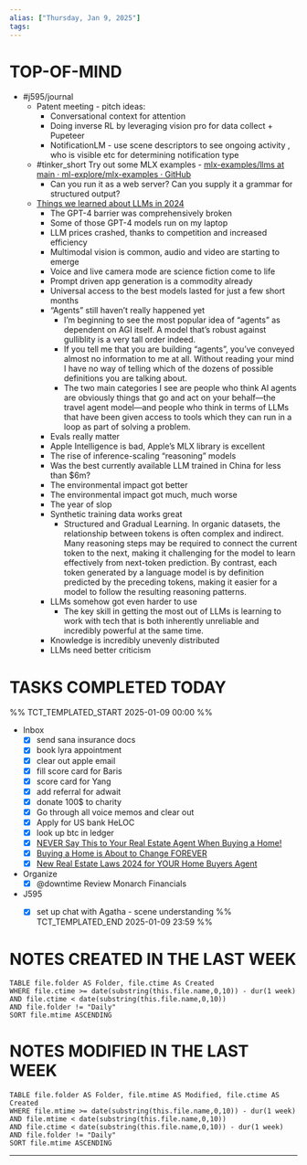 ```yaml
---
alias: ["Thursday, Jan 9, 2025"]
tags: 
---
```

# TOP-OF-MIND
- #j595/journal 
	- Patent meeting - pitch ideas:
		- Conversational context for attention
		- Doing inverse RL by leveraging vision pro for data collect + Pupeteer
		- NotificationLM - use scene descriptors to see ongoing activity , who is visible etc for determining notification type
	- #tinker_short Try out some MLX examples - [mlx-examples/llms at main · ml-explore/mlx-examples · GitHub](https://github.com/ml-explore/mlx-examples/tree/main/llms)
		- Can you run it as a web server? Can you supply it a grammar for structured output?
	- [Things we learned about LLMs in 2024](https://simonwillison.net/2024/Dec/31/llms-in-2024/?__readwiseLocation=)
		- The GPT-4 barrier was comprehensively broken
		- Some of those GPT-4 models run on my laptop
		- LLM prices crashed, thanks to competition and increased efficiency
		- Multimodal vision is common, audio and video are starting to emerge
		- Voice and live camera mode are science fiction come to life
		- Prompt driven app generation is a commodity already
		- Universal access to the best models lasted for just a few short months
		- “Agents” still haven’t really happened yet
			-  I’m beginning to see the most popular idea of “agents” as dependent on AGI itself. A model that’s robust against gulliblity is a very tall order indeed.
			- If you tell me that you are building “agents”, you’ve conveyed almost no information to me at all. Without reading your mind I have no way of telling which of the dozens of possible definitions you are talking about. 
			- The two main categories I see are people who think AI agents are obviously things that go and act on your behalf—the travel agent model—and people who think in terms of LLMs that have been given access to tools which they can run in a loop as part of solving a problem.
		- Evals really matter
		- Apple Intelligence is bad, Apple’s MLX library is excellent
		- The rise of inference-scaling “reasoning” models
		- Was the best currently available LLM trained in China for less than $6m?
		- The environmental impact got better
		- The environmental impact got much, much worse
		- The year of slop
		- Synthetic training data works great
			- Structured and Gradual Learning. In organic datasets, the relationship between tokens is often complex and indirect. Many reasoning steps may be required to connect the current token to the next, making it challenging for the model to learn effectively from next-token prediction. By contrast, each token generated by a language model is by definition predicted by the preceding tokens, making it easier for a model to follow the resulting reasoning patterns.
		- LLMs somehow got even harder to use
			- The key skill in getting the most out of LLMs is learning to work with tech that is both inherently unreliable and incredibly powerful at the same time.
		- Knowledge is incredibly unevenly distributed
		- LLMs need better criticism

# TASKS COMPLETED TODAY
%% TCT_TEMPLATED_START 2025-01-09 00:00 %%
* Inbox
    - [x] send sana insurance docs 
    - [x] book lyra appointment 
    - [x] clear out apple email 
    - [x] fill score card for Baris 
    - [x] score card for Yang 
    - [x] add referral for adwait 
    - [x] donate 100$ to charity 
    - [x] Go through all voice memos and clear out 
    - [x] Apply for US bank HeLOC 
    - [x] look up btc in ledger 
    - [x] [NEVER Say This to Your Real Estate Agent When Buying a Home!](https://www.youtube.com/watch?v=FA0Roux11Bk) 
    - [x] [Buying a Home is About to Change FOREVER](https://www.youtube.com/watch?v=B4ufVrUTyjg) 
    - [x] [New Real Estate Laws 2024 for YOUR Home Buyers Agent](https://www.youtube.com/watch?v=rKws7-K8TjQ) 
* Organize
    - [x] @downtime Review Monarch Financials 
* J595
    - [x] set up chat with Agatha - scene understanding 
%% TCT_TEMPLATED_END 2025-01-09 23:59 %%


# NOTES CREATED IN THE LAST WEEK
``` dataview
TABLE file.folder AS Folder, file.ctime As Created
WHERE file.ctime >= date(substring(this.file.name,0,10)) - dur(1 week) 
AND file.ctime < date(substring(this.file.name,0,10)) 
AND file.folder != "Daily"
SORT file.mtime ASCENDING
```

# NOTES MODIFIED IN THE LAST WEEK
``` dataview
TABLE file.folder AS Folder, file.mtime AS Modified, file.ctime AS Created
WHERE file.mtime >= date(substring(this.file.name,0,10)) - dur(1 week)
AND file.mtime < date(substring(this.file.name,0,10))
AND file.ctime < date(substring(this.file.name,0,10)) - dur(1 week)
AND file.folder != "Daily"
SORT file.mtime ASCENDING
```
---
